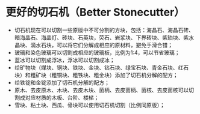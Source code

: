 # 更好的切石机（Better Stonecutter）

- 切石机现在可以切割一些原版中不可分割的方块，包括：海晶石、海晶石砖、暗海晶石、海晶灯、砖块、石英块，荧石、岩浆块、下界砖块、紫珀块、紫水晶块、滴水石块，可以将它们分解成相应的原材料，避免手滑合错；
- 玻璃和染色玻璃可以切割成相应的玻璃板，比例为1:4，可以节省玻璃；
- 蓝冰可以切割成浮冰，浮冰可以切割成冰；
- 给矿物块（煤块、铜块、铁块、金块、钻石块、绿宝石块、青金石块、红石块）和粗矿块（粗铜块、粗铁块、粗金块）添加了切石机分解的配方；
- 给铁锭和金锭添加了切石机分解的配方；
- 原木、去皮原木、木块、去皮木块、菌柄、去皮菌柄、菌核、去皮菌核可以切割成对应材质的木板、台阶、楼梯；
- 雪块、粘土块、西瓜、骨块可以使用切石机切割（比例同原版）；

